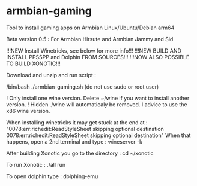 # armbian-gaming
Tool to install gaming apps on Armbian Linux/Ubuntu/Debian arm64

Beta version 0.5 : For Armbian Hirsute and Armbian Jammy and Sid

!!!NEW Install Winetricks, see below for more info!!!
!!!NEW BUILD AND INSTALL PPSSPP and Dolphin FROM SOURCES!!!
!!!NOW ALSO POSSIBLE TO BUILD XONOTIC!!!


Download and unzip and run script : 

/bin/bash ./armbian-gaming.sh (do not use sudo or root user)


! Only install one wine version. Delete ~/wine if you want to install another version. !
Hidden ./wine will automaticaly be removed. 
I advice to use the x86 wine version. 


When installing winetricks it may get stuck at the end at : 
"0078:err:richedit:ReadStyleSheet skipping optional destination
0078:err:richedit:ReadStyleSheet skipping optional destination"
When that happens, open a 2nd terminal and type :
wineserver -k



After building Xonotic you go to the directory : 
cd ~/xonotic

To run Xonotic :
./all run

To open dolphin type :
dolphing-emu

